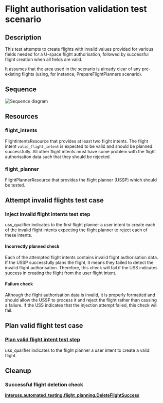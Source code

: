 # Flight authorisation validation test scenario

## Description

This test attempts to create flights with invalid values provided for various
fields needed for a U-space flight authorisation, followed by successful flight
creation when all fields are valid.

It assumes that the area used in the scenario is already clear of any
pre-existing flights (using, for instance, PrepareFlightPlanners scenario).

## Sequence

![Sequence diagram](sequence.png)

## Resources

### flight_intents

FlightIntentsResource that provides at least two flight intents. The flight intent `valid_flight_intent` is expected to be valid and should be planned successfully.  All other flight intents must have some problem with the flight authorisation data such that they should be rejected.

### flight_planner

FlightPlannerResource that provides the flight planner (USSP) which should be tested.

## Attempt invalid flights test case

### Inject invalid flight intents test step

uss_qualifier indicates to the first flight planner a user intent to create each of the invalid flight intents expecting the flight planner to reject each of these intents.

#### Incorrectly planned check

Each of the attempted flight intents contains invalid flight authorisation data.  If the USSP successfully plans the flight, it means they failed to detect the invalid flight authorisation.  Therefore, this check will fail if the USS indicates success in creating the flight from the user flight intent.

#### Failure check

Although the flight authorisation data is invalid, it is properly formatted and should allow the USSP to process it and reject the flight rather than causing a failure.  If the USS indicates that the injection attempt failed, this check will fail.

## Plan valid flight test case

### [Plan valid flight intent test step](../../flight_planning/plan_flight_intent.md)

uss_qualifier indicates to the flight planner a user intent to create a valid flight.

## Cleanup

### Successful flight deletion check

**[interuss.automated_testing.flight_planning.DeleteFlightSuccess](../../../requirements/interuss/automated_testing/flight_planning.md)**
